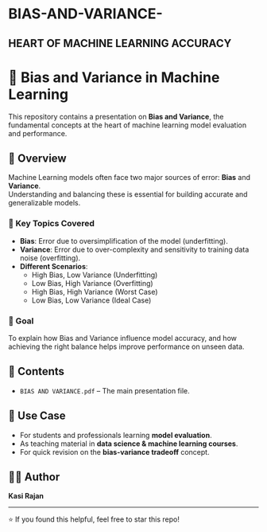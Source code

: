 # BIAS-AND-VARIANCE-


HEART OF MACHINE LEARNING ACCURACY
-
 
# 📌 Bias and Variance in Machine Learning

This repository contains a presentation on **Bias and Variance**, the fundamental concepts at the heart of machine learning model evaluation and performance.

## 📖 Overview
Machine Learning models often face two major sources of error: **Bias** and **Variance**.  
Understanding and balancing these is essential for building accurate and generalizable models.

### 🔑 Key Topics Covered
- **Bias**: Error due to oversimplification of the model (underfitting).  
- **Variance**: Error due to over-complexity and sensitivity to training data noise (overfitting).  
- **Different Scenarios**:
  - High Bias, Low Variance (Underfitting)  
  - Low Bias, High Variance (Overfitting)  
  - High Bias, High Variance (Worst Case)  
  - Low Bias, Low Variance (Ideal Case)  

### 🎯 Goal
To explain how Bias and Variance influence model accuracy, and how achieving the right balance helps improve performance on unseen data.

## 📂 Contents
- `BIAS AND VARIANCE.pdf` – The main presentation file.

## 🚀 Use Case
- For students and professionals learning **model evaluation**.
- As teaching material in **data science & machine learning courses**.
- For quick revision on the **bias-variance tradeoff** concept.

## 👨‍💻 Author
**Kasi Rajan**

---
⭐ If you found this helpful, feel free to star this repo!
